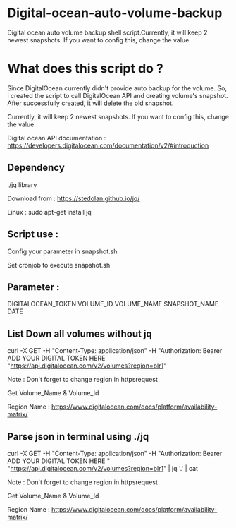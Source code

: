 # Digital-ocean-auto-volume-backup
Digital ocean auto volume backup shell script.Currently, it will keep 2 newest snapshots. If you want to config this, change the value.

# What does this script do ?
Since DigitalOcean currently didn't provide auto backup for the volume. So, i created the script to call DigitalOcean API and creating volume's snapshot. After successfully created, it will delete the old snapshot.

Currently, it will keep 2 newest snapshots. If you want to config this, change the value.

Digital ocean API documentation : https://developers.digitalocean.com/documentation/v2/#introduction

## Dependency
./jq library

Download from : https://stedolan.github.io/jq/

Linux : sudo apt-get install jq

## Script use : 

Config your parameter in snapshot.sh

Set cronjob to execute snapshot.sh

## Parameter : 

DIGITALOCEAN_TOKEN
VOLUME_ID
VOLUME_NAME
SNAPSHOT_NAME
DATE

## List Down all volumes without jq
curl -X GET -H "Content-Type: application/json" -H "Authorization: Bearer ADD YOUR DIGITAL TOKEN HERE "https://api.digitalocean.com/v2/volumes?region=blr1"

Note : Don't forget to change region in httpsrequest

Get Volume_Name & Volume_Id

Region Name : https://www.digitalocean.com/docs/platform/availability-matrix/

## Parse json in terminal using ./jq
curl -X GET -H "Content-Type: application/json" -H "Authorization: Bearer ADD YOUR DIGITAL TOKEN HERE " "https://api.digitalocean.com/v2/volumes?region=blr1" | jq '.' | cat

Note : Don't forget to change region in httpsrequest

Get Volume_Name & Volume_Id

Region Name : https://www.digitalocean.com/docs/platform/availability-matrix/
